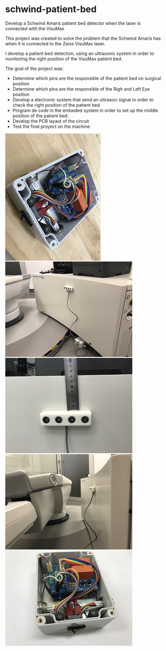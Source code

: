 # schwind-patient-bed
Develop a Schwind Amaris patient bed detector when the laser is connected with the VisuMax

This project was created to solve the problem that the Schwind Amaris has when it is connected to the Zeiss VisuMax laser.

I develop a patient bed detection, using an ultrasonic system in order to monitoring the right position of the VisuMax patient bed.

The goal of the project was:
- Determine which pins are the responsible of the patient bed on surgical position
- Determine which pins are the responsible of the Righ and Left Eye position
- Develop a electronic system that send an ultrasoci signal in order to check the right position of the patient bed
- Program de code in the embeded system in order to set up the middle position of the patient bed.
- Develop the PCB layaut of the circuit
- Test the final proyect on the machine.

![IMG_1](https://github.com/andresnino1/schwind-patient-bed/blob/master/Images/IMG_2524.jpg)
![IMG_2](https://github.com/andresnino1/schwind-patient-bed/blob/master/Images/IMG_2534.jpg)
![IMG_3](https://github.com/andresnino1/schwind-patient-bed/blob/master/Images/IMG_2540.jpg)
![IMG_4](https://github.com/andresnino1/schwind-patient-bed/blob/master/Images/IMG_2535.jpg)
![IMG_5](https://github.com/andresnino1/schwind-patient-bed/blob/master/Images/IMG_2526.jpg)

